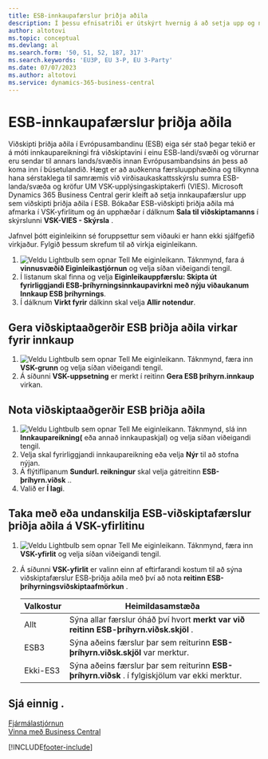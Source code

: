 ```yaml
---
title: ESB-innkaupafærslur þriðja aðila
description: Í þessu efnisatriði er útskýrt hvernig á að setja upp og nota innkaup þriðja aðila í Evrópusambandinu (ESB).
author: altotovi
ms.topic: conceptual
ms.devlang: al
ms.search.form: '50, 51, 52, 187, 317'
ms.search.keywords: 'EU3P, EU 3-P, EU 3-Party'
ms.date: 07/07/2023
ms.author: altotovi
ms.service: dynamics-365-business-central
---
```


# ESB-innkaupafærslur þriðja aðila

Viðskipti þriðja aðila í Evrópusambandinu (ESB) eiga sér stað þegar tekið er á móti innkaupareikningi frá viðskiptavini í einu ESB-landi/svæði og vörurnar eru sendar til annars lands/svæðis innan Evrópusambandsins án þess að koma inn í búsetulandið. Hægt er að auðkenna færsluupphæðina og tilkynna hana sérstaklega til samræmis við virðisaukaskattsskýrslu sumra ESB-landa/svæða og kröfur UM VSK-upplýsingaskiptakerfi (VIES). Microsoft Dynamics 365 Business Central gerir kleift að setja innkaupafærslur upp sem viðskipti þriðja aðila í ESB. Bókaðar ESB-viðskipti þriðja aðila má afmarka í VSK-yfirlitum og án upphæðar í dálknum **Sala til viðskiptamanns** í skýrslunni **VSK-VIES - Skýrsla** .

Jafnvel þótt eiginleikinn sé foruppsettur sem viðauki er hann ekki sjálfgefið virkjaður. Fylgið þessum skrefum til að virkja eiginleikann.

1.  ![Veldu Lightbulb sem opnar Tell Me eiginleikann.](media/ui-search/search_small.png "Segðu mér hvað þú vilt gera") Táknmynd, fara á **vinnusvæðið Eiginleikastjórnun** og velja síðan viðeigandi tengil.
2. Í listanum skal finna og velja **Eiginleikauppfærslu: Skipta út fyrirliggjandi ESB-þríhyrningsinnkaupavirkni með nýju viðaukanum Innkaup ESB þríhyrnings**.
3. Í dálknum **Virkt fyrir** dálkinn skal velja **Allir notendur**.

## Gera viðskiptaaðgerðir ESB þriðja aðila virkar fyrir innkaup

1.  ![Veldu Lightbulb sem opnar Tell Me eiginleikann.](media/ui-search/search_small.png "Segðu mér hvað þú vilt gera") Táknmynd, færa inn **VSK-grunn** og velja síðan viðeigandi tengil.
2. Á síðunni **VSK-uppsetning** er merkt í reitinn **Gera ESB þríhyrn.innkaup** virkan.

## Nota viðskiptaaðgerðir ESB þriðja aðila

1.  ![Veldu Lightbulb sem opnar Tell Me eiginleikann.](media/ui-search/search_small.png "Segðu mér hvað þú vilt gera") Táknmynd, slá inn **Innkaupareikning(** eða annað innkaupaskjal) og velja síðan viðeigandi tengil.
2. Velja skal fyrirliggjandi innkaupareikning eða velja **Nýr** til að stofna nýjan.
3. Á flýtiflipanum **Sundurl. reikningur** skal velja gátreitinn **ESB-þríhyrn.viðsk** ..
4. Valið er **Í lagi**.

## Taka með eða undanskilja ESB-viðskiptafærslur þriðja aðila á VSK-yfirlitinu

1.  ![Veldu Lightbulb sem opnar Tell Me eiginleikann.](media/ui-search/search_small.png "Segðu mér hvað þú vilt gera") Táknmynd, færa inn **VSK-yfirlit** og velja síðan viðeigandi tengil.
2. Á síðunni **VSK-yfirlit** er valinn einn af eftirfarandi kostum til að sýna viðskiptafærslur ESB-þriðja aðila með því að nota **reitinn ESB-þríhyrningsviðskiptaafmörkun** .

    | Valkostur | Heimildasamstæða |
    |--------|-------------|
    | Allt | Sýna allar færslur óháð því hvort **merkt var við reitinn ESB-þríhyrn.viðsk.skjöl** . |
    | ESB3 | Sýna aðeins færslur þar sem reiturinn **ESB-þríhyrn.viðsk.skjöl** var merktur. |
    | Ekki-ES3 | Sýna aðeins færslur þar sem reiturinn **ESB-þríhyrn.viðsk** . í fylgiskjölum var ekki merktur. |


## Sjá einnig .
[Fjármálastjórnun](finance.md)  
[Vinna með Business Central](ui-work-product.md)

[!INCLUDE[footer-include](includes/footer-banner.md)]
